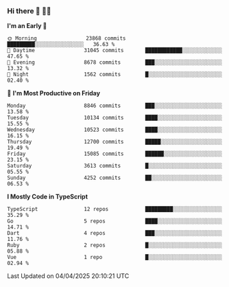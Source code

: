 ### Hi there 👋 🧑‍💻



<!--START_SECTION:waka-->
**I'm an Early 🐤** 

```text
🌞 Morning                23868 commits       █████████░░░░░░░░░░░░░░░░   36.63 % 
🌆 Daytime                31045 commits       ████████████░░░░░░░░░░░░░   47.65 % 
🌃 Evening                8678 commits        ███░░░░░░░░░░░░░░░░░░░░░░   13.32 % 
🌙 Night                  1562 commits        █░░░░░░░░░░░░░░░░░░░░░░░░   02.40 % 
```
📅 **I'm Most Productive on Friday** 

```text
Monday                   8846 commits        ███░░░░░░░░░░░░░░░░░░░░░░   13.58 % 
Tuesday                  10134 commits       ████░░░░░░░░░░░░░░░░░░░░░   15.55 % 
Wednesday                10523 commits       ████░░░░░░░░░░░░░░░░░░░░░   16.15 % 
Thursday                 12700 commits       █████░░░░░░░░░░░░░░░░░░░░   19.49 % 
Friday                   15085 commits       ██████░░░░░░░░░░░░░░░░░░░   23.15 % 
Saturday                 3613 commits        █░░░░░░░░░░░░░░░░░░░░░░░░   05.55 % 
Sunday                   4252 commits        ██░░░░░░░░░░░░░░░░░░░░░░░   06.53 % 
```


**I Mostly Code in TypeScript** 

```text
TypeScript               12 repos            █████████░░░░░░░░░░░░░░░░   35.29 % 
Go                       5 repos             ████░░░░░░░░░░░░░░░░░░░░░   14.71 % 
Dart                     4 repos             ███░░░░░░░░░░░░░░░░░░░░░░   11.76 % 
Ruby                     2 repos             █░░░░░░░░░░░░░░░░░░░░░░░░   05.88 % 
Vue                      1 repo              █░░░░░░░░░░░░░░░░░░░░░░░░   02.94 % 
```




 Last Updated on 04/04/2025 20:10:21 UTC
<!--END_SECTION:waka-->


